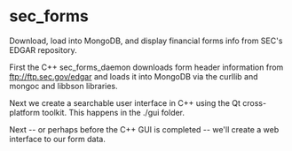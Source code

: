 # sec_forms
Download, load into MongoDB, and display financial forms info from SEC's EDGAR repository.

First the C++ sec_forms_daemon downloads form header information from ftp://ftp.sec.gov/edgar and
loads it into MongoDB via the curllib and mongoc and libbson libraries.

Next we create a searchable user interface in C++ using the Qt cross-platform toolkit.
This happens in the ./gui folder.

Next -- or perhaps before the C++ GUI is completed -- we'll create a web interface to our form data.
